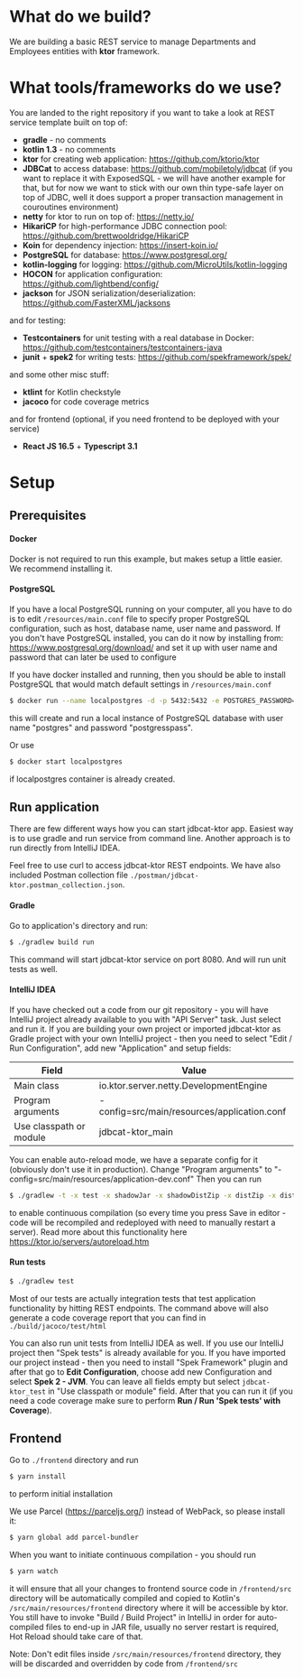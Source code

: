 # What do we build?

We are building a basic REST service to manage Departments and Employees entities with **ktor** framework.

# What tools/frameworks do we use?

You are landed to the right repository if you want to take a look at REST service template built on top of:

- **gradle** - no comments
- **kotlin 1.3** - no comments
- **ktor** for creating web application: https://github.com/ktorio/ktor
- **JDBCat** to access database: https://github.com/mobiletoly/jdbcat
  (if you want to replace it with ExposedSQL - we will have another example for that, but for now we want to
  stick with our own thin type-safe layer on top of JDBC, well it does support a proper transaction management
  in couroutines environment)
- **netty** for ktor to run on top of: https://netty.io/
- **HikariCP** for high-performance JDBC connection pool: https://github.com/brettwooldridge/HikariCP
- **Koin** for dependency injection: https://insert-koin.io/ 
- **PostgreSQL** for database: https://www.postgresql.org/
- **kotlin-logging** for logging: https://github.com/MicroUtils/kotlin-logging
- **HOCON** for application configuration: https://github.com/lightbend/config/
- **jackson** for JSON serialization/deserialization: https://github.com/FasterXML/jacksons

and for testing:
- **Testcontainers** for unit testing with a real database in Docker: https://github.com/testcontainers/testcontainers-java
- **junit** + **spek2** for writing tests: https://github.com/spekframework/spek/

and some other misc stuff:
- **ktlint** for Kotlin checkstyle
- **jacoco** for code coverage metrics

and for frontend (optional, if you need frontend to be deployed with your service)
- **React JS 16.5** + **Typescript 3.1**

# Setup

## Prerequisites

#### Docker

Docker is not required to run this example, but makes setup a little easier. We recommend installing it.

#### PostgreSQL

If you have a local PostgreSQL running on your computer, all you have to do is to edit `/resources/main.conf`
file to specify proper PostgreSQL configuration, such as host, database name, user name and password.
If you don't have PostgreSQL installed, you can do it now by installing from:
https://www.postgresql.org/download/
and set it up with user name and password that can later be used to configure 

If you have docker installed and running, then you should be able to install PostgreSQL that would
match default settings in `/resources/main.conf`

```bash
$ docker run --name localpostgres -d -p 5432:5432 -e POSTGRES_PASSWORD=postgresspass postgres:alpine
```

this will create and run a local instance of PostgreSQL database with user name "postgres" and
password "postgresspass".

Or use

```bash
$ docker start localpostgres
```

if localpostgres container is already created. 

## Run application

There are few different ways how you can start jdbcat-ktor app. Easiest way is to use gradle
and run service from command line. Another approach is to run directly from IntelliJ IDEA.

Feel free to use curl to access jdbcat-ktor REST endpoints. We have also included Postman collection file
`./postman/jdbcat-ktor.postman_collection.json`.

#### Gradle

Go to application's directory and run:

```bash
$ ./gradlew build run
```

This command will start jdbcat-ktor service on port 8080.
And will run unit tests as well.

#### IntelliJ IDEA

If you have checked out a code from our git repository - you will have IntelliJ project already available
to you with "API Server" task. Just select and run it. If you are building your own project or
imported jdbcat-ktor as Gradle project with your own IntelliJ project - then you need to select
"Edit / Run Configuration", add new "Application" and setup fields:

| Field                   | Value                                       |
| ----------------------- | ------------------------------------------- |
| Main class              | io.ktor.server.netty.DevelopmentEngine      |
| Program arguments       | -config=src/main/resources/application.conf |
| Use classpath or module | jdbcat-ktor_main                            |

You can enable auto-reload mode, we have a separate config for it (obviously don't use it in production). Change
"Program arguments" to "-config=src/main/resources/application-dev.conf"
Then you can run
```bash
$ ./gradlew -t -x test -x shadowJar -x shadowDistZip -x distZip -x distTar -x ktlintTestCheck -x ktlintMainCheck -x junitPlatformTest build
```
to enable continuous compilation (so every time you press Save in editor - code will be recompiled and redeployed
with need to manually restart a server). Read more about this functionality here https://ktor.io/servers/autoreload.htm

#### Run tests

```bash
$ ./gradlew test
```

Most of our tests are actually integration tests that test application functionality by hitting
REST endpoints. The command above will also generate a code coverage report that you can find
in `./build/jacoco/test/html`

You can also run unit tests from IntelliJ IDEA as well. If you use our IntelliJ project then
"Spek tests" is already available for you. If you have imported our project instead - then you need
to install "Spek Framework" plugin and after that go to **Edit Configuration**, choose add new Configuration
and select **Spek 2 - JVM**. You can leave all fields empty but select `jdbcat-ktor_test` in
"Use classpath or module" field. After that you can run it (if you need a code coverage make sure to perform
**Run / Run 'Spek tests' with Coverage**).

## Frontend

Go to `./frontend` directory and run

```bash
$ yarn install
```
to perform initial installation

We use Parcel (https://parceljs.org/) instead of WebPack, so please install it:
```bash
$ yarn global add parcel-bundler
```

When you want to initiate continuous compilation - you should run 
```bash
$ yarn watch
```
it will ensure that all your changes to frontend source code in `/frontend/src` directory will be automatically
compiled and copied to Kotlin's `/src/main/resources/frontend` directory where it will be accessible by ktor.
You still have to invoke "Build / Build Project" in IntelliJ in order for auto-compiled files to end-up in JAR file,
usually no server restart is required, Hot Reload should take care of that.

Note: Don't edit files inside `/src/main/resources/frontend` directory, they will be discarded and overridden by
code from `/frontend/src`
